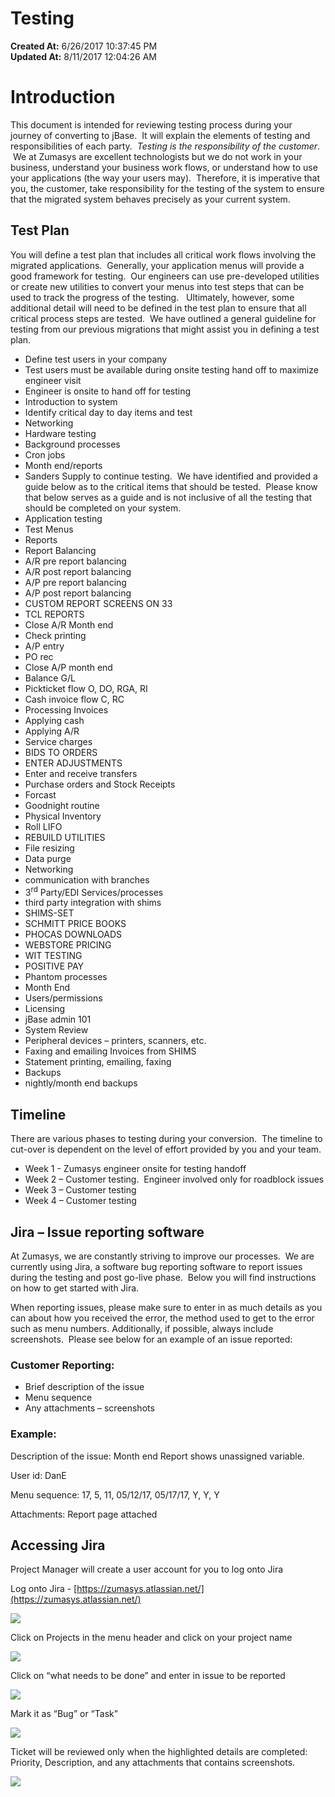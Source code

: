 # Testing 

**Created At:** 6/26/2017 10:37:45 PM  
**Updated At:** 8/11/2017 12:04:26 AM  


# Introduction

This document is intended for reviewing testing process during your journey of converting to jBase.  It will explain the elements of testing and responsibilities of each party.  *Testing is the responsibility of the customer*.  We at Zumasys are excellent technologists but we do not work in your business, understand your business work flows, or understand how to use your applications (the way your users may).  Therefore, it is imperative that you, the customer, take responsibility for the testing of the system to ensure that the migrated system behaves precisely as your current system.

## Test Plan

You will define a test plan that includes all critical work flows involving the migrated applications.  Generally, your application menus will provide a good framework for testing.  Our engineers can use pre-developed utilities or create new utilities to convert your menus into test steps that can be used to track the progress of the testing.   Ultimately, however, some additional detail will need to be defined in the test plan to ensure that all critical process steps are tested.  We have outlined a general guideline for testing from our previous migrations that might assist you in defining a test plan.

- Define test users in your company
- Test users must be available during onsite testing hand off to maximize engineer visit
- Engineer is onsite to hand off for testing
- Introduction to system
- Identify critical day to day items and test
- Networking
- Hardware testing
- Background processes
- Cron jobs
- Month end/reports
- Sanders Supply to continue testing.  We have identified and provided a guide below as to the critical items that should be tested.  Please know that below serves as a guide and is not inclusive of all the testing that should be completed on your system.
- Application testing
- Test Menus
- Reports
- Report Balancing
- A/R pre report balancing
- A/R post report balancing
- A/P pre report balancing
- A/P post report balancing
- CUSTOM REPORT SCREENS ON 33
- TCL REPORTS
- Close A/R Month end
- Check printing
- A/P entry
- PO rec
- Close A/P month end
- Balance G/L
- Pickticket flow O, DO, RGA, RI
- Cash invoice flow C, RC
- Processing Invoices
- Applying cash
- Applying A/R
- Service charges
- BIDS TO ORDERS
- ENTER ADJUSTMENTS
- Enter and receive transfers
- Purchase orders and Stock Receipts
- Forcast
- Goodnight routine
- Physical Inventory
- Roll LIFO
- REBUILD UTILITIES
- File resizing
- Data purge
- Networking
- communication with branches
- 3<sup>rd</sup> Party/EDI Services/processes
- third party integration with shims
- SHIMS-SET
- SCHMITT PRICE BOOKS
- PHOCAS DOWNLOADS
- WEBSTORE PRICING
- WIT TESTING
- POSITIVE PAY
- Phantom processes
- Month End
- Users/permissions
- Licensing
- jBase admin 101
- System Review
- Peripheral devices – printers, scanners, etc.
- Faxing and emailing Invoices from SHIMS
- Statement printing, emailing, faxing
- Backups
- nightly/month end backups


## Timeline

There are various phases to testing during your conversion.  The timeline to cut-over is dependent on the level of effort provided by you and your team.

- Week 1 - Zumasys engineer onsite for testing handoff
- Week 2 – Customer testing.  Engineer involved only for roadblock issues
- Week 3 – Customer testing
- Week 4 – Customer testing


## Jira – Issue reporting software

At Zumasys, we are constantly striving to improve our processes.  We are currently using Jira, a software bug reporting software to report issues during the testing and post go-live phase.  Below you will find instructions on how to get started with Jira.

When reporting issues, please make sure to enter in as much details as you can about how you received the error, the method used to get to the error such as menu numbers. Additionally, if possible, always include screenshots.  Please see below for an example of an issue reported:

### Customer Reporting:

- Brief description of the issue
- Menu sequence
- Any attachments – screenshots


### Example:

Description of the issue: Month end Report shows unassigned variable.

User id: DanE

Menu sequence: 17, 5, 11, 05/12/17, 05/17/17, Y, Y, Y

Attachments: Report page attached

## Accessing Jira

Project Manager will create a user account for you to log onto Jira

Log onto Jira - [https://zumasys.atlassian.net/](https://zumasys.atlassian.net/)

![](https://static.helpjuice.com/helpjuice_production/uploads/upload/image/3397/116824/blob)

Click on Projects in the menu header and click on your project name

![](https://static.helpjuice.com/helpjuice_production/uploads/upload/image/3397/116823/blob)

Click on “what needs to be done” and enter in issue to be reported

![](https://static.helpjuice.com/helpjuice_production/uploads/upload/image/3397/116822/blob)

Mark it as “Bug” or “Task”

![](https://static.helpjuice.com/helpjuice_production/uploads/upload/image/3397/116821/blob)

Ticket will be reviewed only when the highlighted details are completed: Priority, Description, and any attachments that contains screenshots.

![](https://static.helpjuice.com/helpjuice_production/uploads/upload/image/3397/116820/blob)
